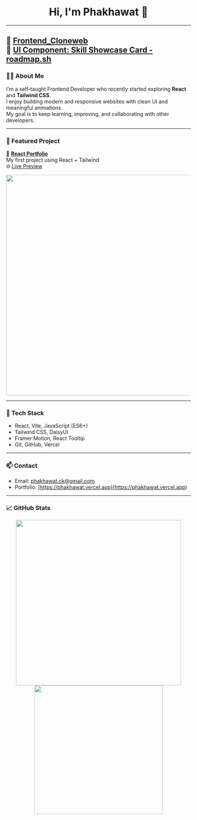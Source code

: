 <h1 align="center">Hi, I'm Phakhawat 👋</h1>




---
🚀 **[Frontend_Cloneweb](https://github.com/phakhawat-ck/Frontend_cloneweb)**  
🚀 **[UI Component: Skill Showcase Card - roadmap.sh](https://github.com/phakhawat-ck/roadmap.sh-section)**  
---

### 🧑‍💻 About Me

I'm a self-taught Frontend Developer who recently started exploring **React** and **Tailwind CSS**.  
I enjoy building modern and responsive websites with clean UI and meaningful animations.  
My goal is to keep learning, improving, and collaborating with other developers.

---

### 📌 Featured Project

🚀 **[React Portfolio](https://github.com/phakhawat-ck/React_port)**  
My first project using React + Tailwind  
🌐 [Live Preview](https://phakhawat.vercel.app/)

<img src="./React_port/Overview/mac/phakhawat.vercel.app_-front.png" width="600"/>

---

### 🧰 Tech Stack

- React, Vite, JavaScript (ES6+)
- Tailwind CSS, DaisyUI
- Framer Motion, React Tooltip
- Git, GitHub, Vercel

---

### 📫 Contact

- Email: phakhawat.ck@gmail.com 
- Portfolio: [https://phakhawat.vercel.app](https://phakhawat.vercel.app)

---

### 📈 GitHub Stats

<p align="center">
  <img src="https://github-readme-stats.vercel.app/api?username=phakhawat-ck&show_icons=true&theme=radical" width="450"/>
  <img src="https://github-readme-stats.vercel.app/api/top-langs/?username=phakhawat-ck&layout=compact&theme=radical" width="350"/>
</p>
